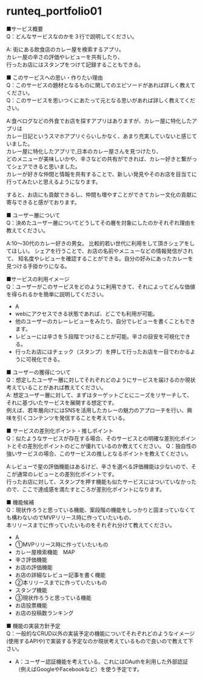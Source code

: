 # runteq_portfolio01

■サービス概要  
Q：どんなサービスなのかを３行で説明してください。

A: 街にある飲食店のカレー屋を検索するアプリ。  
カレー屋の辛さの評価やレビューを共有したり、  
行ったお店にはスタンプをつけて記録することもできる。

■ このサービスへの思い・作りたい理由  
Q：このサービスの題材となるものに関してのエピソードがあれば詳しく教えてください。  
Q：このサービスを思いつくにあたって元となる思いがあれば詳しく教えてください。  

A:食べログなどの外食でお店を探すアプリはありますが、カレー屋に特化したアプリは  
カレー日記というスマホアプリぐらいしかなく、あまり充実していないと感じていました。  
カレー屋に特化したアプリで,日本のカレー屋さんを見つけたり、  
どのメニューが美味しいかや、辛さなどの共有ができれば、カレー好きと繋がってシェアできると思いました。  
カレーが好きな仲間と情報を共有することで、新しい発見やそのお店を目当てに行ってみたいと思えるようになります。

すると、お店にも貢献できるし、仲間も増やすことができてカレー文化の貢献に寄与できると感がております。


■ ユーザー層について  
Q：決めたユーザー層についてどうしてその層を対象にしたのかそれぞれ理由を教えてください。

A:10〜30代のカレー好きの男女。
  比較的若い世代に利用をして頂きシェアをしてほしい。
シェアを行うことで、お店の名前やメニューなどの情報発信がされて、
知名度やレビューを確認することができる。自分の好みにあったカレーを
見つける手掛かりになる。

■サービスの利用イメージ  
Q：ユーザーがこのサービスをどのように利用できて、それによってどんな価値を得られるかを簡単に説明してください。

- A
- webにアクセスできる状態であれば、どこでも利用が可能。
- 他のユーザーのカレーレビューをみたり、自分でレビューを書くこともできます。
- レビューには辛さを５段階でつけることが可能。辛さの目安を可視化できる。
- 行ったお店にはチェック（スタンプ）を押して行ったお店を一目でわかるように可視化できる。


■ ユーザーの獲得について  
Q：想定したユーザー層に対してそれぞれどのようにサービスを届けるのか現状考えていることがあれば教えてください。  
A: 想定ユーザー層に対して、まずはターゲットごとにニーズをリサーチして、それに基づいたサービスを展開する想定です。  
例えば、若年層向けにはSNSを活用したカレーの魅力のアプローチを行い、興味を引くコンテンツを発信することを考えている。


■ サービスの差別化ポイント・推しポイント  
Q：似たようなサービスが存在する場合、そのサービスとの明確な差別化ポイントとその差別化ポイントのどこが優れているのか教えてください。
Q：独自性の強いサービスの場合、このサービスの推しとなるポイントを教えてください。

A:レビューで星の評価機能はあるけど、辛さを選べる評価機能は少ないので、そこが通常のレビューとの差別化ポイントです。  
行ったお店に対して、スタンプを押す機能も似たサービスにはついていなかったので、ここで達成感を満たすところが差別化ポイントになります。


■ 機能候補  
Q：現状作ろうと思っている機能、案段階の機能をしっかりと固まっていなくても構わないのでMVPリリース時に作っていたいもの、  
本リリースまでに作っていたいものをそれぞれ分けて教えてください。

- A
- ①MVPリリース時に作っていたいもの
- カレー屋検索機能　MAP
- 辛さ評価機能
- お店の評価機能
- お店の詳細なレビュー記事を書く機能
- ②本リリースまでに作っていたいもの
- スタンプ機能
- ③現状作ろうと思っている機能
- お店投票機能
- お店の投稿数ランキング

■ 機能の実装方針予定  
Q：一般的なCRUD以外の実装予定の機能についてそれぞれどのようなイメージ(使用するAPIや)で実装する予定なのか現状考えているもので良いので教えて下さい。
- A：ユーザー認証機能を考えている。これにはOAuthを利用した外部認証（例えばGoogleやFacebookなど）を使う予定です。
